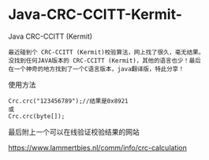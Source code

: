 # Java-CRC-CCITT-Kermit-
Java CRC-CCITT (Kermit)

```
最近碰到个 CRC-CCITT (Kermit)校验算法，网上找了很久，毫无结果。
没找到任何JAVA版本的 CRC-CCITT (Kermit)，其他的语言也少！最后
在一个神奇的地方找到了一个C语言版本，java翻译版，特此分享！
```

使用方法
```
Crc.crc("123456789");//结果是0x8921
或
Crc.crc(byte[]);
```

最后附上一个可以在线验证校验结果的网站

https://www.lammertbies.nl/comm/info/crc-calculation
